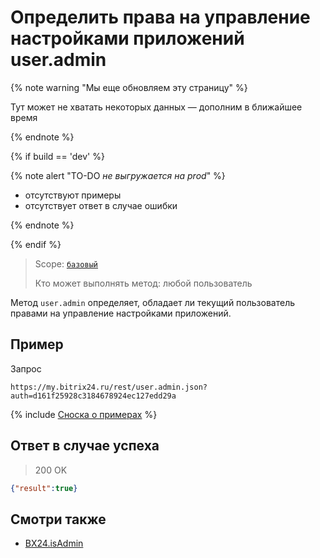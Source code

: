 # Определить права на управление настройками приложений user.admin

{% note warning "Мы еще обновляем эту страницу" %}

Тут может не хватать некоторых данных — дополним в ближайшее время

{% endnote %}

{% if build == 'dev' %}

{% note alert "TO-DO _не выгружается на prod_" %}

- отсутствуют примеры
- отсутствует ответ в случае ошибки

{% endnote %}

{% endif %}

> Scope: [`базовый`](../../scopes/permissions.md)
>
> Кто может выполнять метод: любой пользователь

Метод `user.admin` определяет, обладает ли текущий пользователь правами на управление настройками приложений.

## Пример

Запрос
```http
https://my.bitrix24.ru/rest/user.admin.json?auth=d161f25928c3184678924ec127edd29a
```

{% include [Сноска о примерах](../../../_includes/examples.md) %}

## Ответ в случае успеха

> 200 OK
```json
{"result":true}
```

## Смотри также

- [BX24.isAdmin](../../bx24-js-sdk/additional-functions/bx24-is-admin.md)